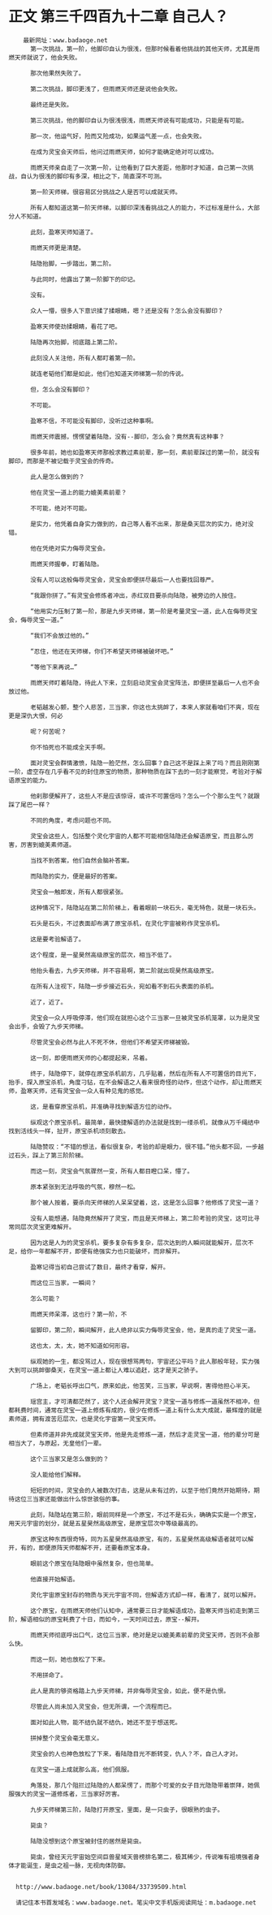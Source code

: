 # 正文 第三千四百九十二章 自己人？
        最新网址：www.badaoge.net
          第一次挑战，第一阶，他脚印自认为很浅，但那时候看着他挑战的其他天师，尤其是雨燃天师就说了，他会失败。
      
          那次他果然失败了。
      
          第二次挑战，脚印更浅了，但雨燃天师还是说他会失败。
      
          最终还是失败。
      
          第三次挑战，他的脚印自认为很浅很浅，雨燃天师说有可能成功，只能是有可能。
      
          那一次，他运气好，险而又险成功，如果运气差一点，也会失败。
      
          在成为灵宝会天师后，他问过雨燃天师，如何才能确定绝对可以成功。
      
          雨燃天师亲自走了一次第一阶，让他看到了巨大差距，他那时才知道，自己第一次挑战，自认为很浅的脚印有多深，相比之下，简直深不可测。
      
          第一阶天师梯，很容易区分挑战之人是否可以成就天师。
      
          所有人都知道这第一阶天师梯，以脚印深浅看挑战之人的能力，不过标准是什么，大部分人不知道。
      
          此刻，盈寒天师知道了。
      
          雨燃天师更是清楚。
      
          陆隐抬脚，一步踏出，第二阶。
      
          与此同时，他露出了第一阶脚下的印记。
      
          没有。
      
          众人一懵，很多人下意识揉了揉眼睛，嗯？还是没有？怎么会没有脚印？
      
          盈寒天师使劲揉眼睛，看花了吧。
      
          陆隐再次抬脚，彻底踏上第二阶。
      
          此刻没人关注他，所有人都盯着第一阶。
      
          就连老韬他们都是如此，他们也知道天师梯第一阶的传说。
      
          但，怎么会没有脚印？
      
          不可能。
      
          盈寒不信，不可能没有脚印，没听过这种事啊。
      
          雨燃天师震撼，愣愣望着陆隐，没有--脚印，怎么会？竟然真有这种事？
      
          很多年前，她也如盈寒天师那般求教过素前辈，那一刻，素前辈踩过的第一阶，就没有脚印，而那是不被记载于灵宝会的传奇。
      
          此人是怎么做到的？
      
          他在灵宝一道上的能力媲美素前辈？
      
          不可能，绝对不可能。
      
          是实力，他凭着自身实力做到的，自己等人看不出来，那是桑天层次的实力，绝对没错。
      
          他在凭绝对实力侮辱灵宝会。
      
          雨燃天师握拳，盯着陆隐。
      
          没有人可以这般侮辱灵宝会，灵宝会即便拼尽最后一人也要找回尊严。
      
          “我跟你拼了。”有灵宝会修炼者冲出，赤红双目要杀向陆隐，被旁边的人按住。
      
          “他用实力压制了第一阶，那是九步天师梯，第一阶是考量灵宝一道，此人在侮辱灵宝会，侮辱灵宝一道。”
      
          “我们不会放过他的。”
      
          “忍住，他还在天师梯，你们不希望天师梯被破坏吧。”
      
          “等他下来再说…”
      
          雨燃天师盯着陆隐，待此人下来，立刻启动灵宝会灵宝阵法，即便拼至最后一人也不会放过他。
      
          老韬越发心颤，整个人悲苦，三当家，你这也太挑衅了，本来人家就看咱们不爽，现在更是深仇大恨，何必
      
          呢？何苦呢？
      
          你不怕死也不能成全天手啊。
      
          面对灵宝会群情激愤，陆隐一脸茫然，怎么回事？自己这不是踩上来了吗？而且刚刚第一阶，虚空存在几乎看不见的封住原宝的物质，那种物质在踩下去的一刻才能察觉，考验对于解语原宝的能力。
      
          他刹那便解开了，这些人不是应该惊讶，或许不可置信吗？怎么一个个那么生气？就跟踩了尾巴一样？
      
          不同的角度，考虑问题也不同。
      
          灵宝会这些人，包括整个灵化宇宙的人都不可能相信陆隐还会解语原宝，而且那么厉害，厉害到媲美素师道。
      
          当找不到答案，他们自然会脑补答案。
      
          而陆隐的实力，便是最好的答案。
      
          灵宝会一触即发，所有人都很紧张。
      
          这种情况下，陆隐站在第二阶阶梯上，看着眼前一块石头，毫无特色，就是一块石头。
      
          石头是石头，不过表面却布满了原宝杀机，在灵化宇宙被称作灵宝杀机。
      
          这是要考验解语了。
      
          这个程度，是一星昊然高级原宝的层次，相当不低了。
      
          他抬头看去，九步天师梯，并不容易啊，第二阶就出现昊然高级原宝。
      
          在所有人注视下，陆隐一步步接近石头，宛如看不到石头表面的杀机。
      
          近了，近了。
      
          灵宝会一众人呼吸停滞，他们现在就担心这个三当家一旦被灵宝杀机笼罩，以为是灵宝会出手，会毁了九步天师梯。
      
          尽管灵宝会必然与此人不死不休，但他们不希望天师梯被毁。
      
          这一刻，即便雨燃天师的心都提起来，吊着。
      
          终于，陆隐停下，就停在原宝杀机前方，几乎贴着，然后在所有人不可置信的目光下，抬手，探入原宝杀机，角度刁钻，在不会解语之人看来很奇怪的动作，但这个动作，却让雨燃天师，盈寒天师，还有灵宝会一众人有种见鬼的感觉。
      
          这，是看穿原宝杀机，并准确寻找到解语方位的动作。
      
          纵观这个原宝杀机，最简单，最快捷解语的办法就是找到一缕杀机，就像从万千绳结中找到活线头一样，扯开，原宝杀机顷刻散去。
      
          陆隐赞叹：“不错的想法，看似很复杂，考验的却是眼力，很不错。”他头都不回，一步越过石头，踩上了第三阶阶梯。
      
          而这一刻，灵宝会气氛骤然一变，所有人都目瞪口呆，懵了。
      
          原本紧张到无法呼吸的气氛，穆然一松。
      
          那个被人按着，要杀向天师梯的人呆呆望着，这，这是怎么回事？他修炼了灵宝一道？
      
          没有人能想通，陆隐竟然解开了灵宝，而且是天师梯上，第二阶考验的灵宝，这可比寻常同层次灵宝更难解开。
      
          因为这是人为的灵宝杀机，要多复杂有多复杂，层次达到的人瞬间就能解开，层次不足，给你一年都解不开，即便有绝强实力也只能破坏，而非解开。
      
          盈寒记得当初自己尝试了数日，最终才看穿，解开。
      
          而这位三当家，一瞬间？
      
          怎么可能？
      
          雨燃天师呆滞，这也行？第一阶，不
      
          留脚印，第二阶，瞬间解开，此人绝非以实力侮辱灵宝会，他，是真的走了灵宝一道。
      
          这也太，太，太，她不知道如何形容。
      
          纵观她的一生，都没骂过人，现在很想骂两句，宇宙还公平吗？此人那般年轻，实力强大到可以挑衅御桑天，在灵宝一道上都让人难以追赶，这才是天之骄子。
      
          广场上，老韬长呼出口气，原来如此，他苦笑，三当家，早说啊，害得他担心半天。
      
          瑶宫主，才可清都茫然了，这个人还会解开灵宝？灵宝一道与修炼一道虽然不相冲，但都耗费时间，通常在灵宝一道上修炼有成的，很少在修炼一道上有什么太大成就，最辉煌的就是素师道，拥有渡苦厄层次，也是灵化宇宙第一灵宝天师。
      
          但素师道并非先成就灵宝天师，他是先走修炼一道，然后才走灵宝一道，他的辈分可是相当大了，与原起，无皇他们一辈。
      
          这个三当家又是怎么做到的？
      
          没人能给他们解释。
      
          短短的时间，灵宝会的人被数次打击，这是从未有过的，以至于他们竟然开始期待，期待这位三当家还能做出什么惊世骇俗的事。
      
          此刻，陆隐站在第三阶，眼前同样是一个原宝，不过不是石头，确确实实是一个原宝，用天元宇宙的划分，就是五星昊然高级原宝，是原宝层次中等级最高的。
      
          原宝这种东西很奇特，同为五星昊然高级原宝，有的，五星昊然高级解语者就可以解开，有的，即便原阵天师都解不开，还要看原宝本身。
      
          眼前这个原宝在陆隐眼中虽然复杂，但也简单。
      
          他直接开始解语。
      
          灵化宇宙原宝封存的物质与天元宇宙不同，但解语方式却一样，看清了，就可以解开。
      
          这个原宝，在雨燃天师他们认知中，通常要三日才能解语成功，盈寒天师当初走到第三阶，解语相似的原宝耗费了十日，而如今，一天时间过去，原宝--解开。
      
          雨燃天师彻底呼出口气，这位三当家，绝对是足以媲美素前辈的灵宝天师，否则不会那么快。
      
          而这一刻，她也放松了下来。
      
          不用拼命了。
      
          此人是真的够资格踏上九步天师梯，并非侮辱灵宝会，如此，便不是仇恨。
      
          尽管此人尚未加入灵宝会，但无所谓，一个流程而已。
      
          面对如此人物，能不结仇就不结仇，她还不至于想送死。
      
          拼掉整个灵宝会毫无意义。
      
          灵宝会的人也神色放松了下来，看陆隐目光不断转变，仇人？不，自己人才对。
      
          在灵宝一道上成就那么高，他们佩服。
      
          角落处，那几个阻拦过陆隐的人都呆愣了，而那个可爱的女子目光隐隐带着崇拜，她佩服强大的灵宝一道修炼者，三当家好厉害。
      
          九步天师梯第三阶，陆隐打开原宝，里面，是一只虫子，很眼熟的虫子。
      
          毙虫？
      
          陆隐没想到这个原宝被封住的居然是毙虫。
      
          毙虫，曾经天元宇宙始空间巨兽星域天兽榜排名第二，极其稀少，传说唯有祖境强者身体才能诞生，是虫之祖一脉，无视肉体防御。
      
      
      http://www.badaoge.net/book/13084/33739509.html
      
      请记住本书首发域名：www.badaoge.net。笔尖中文手机版阅读网址：m.badaoge.net